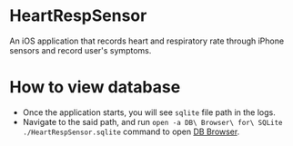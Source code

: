 # HeartRespSensor
An iOS application that records heart and respiratory rate through iPhone sensors and record user's symptoms.

# How to view database
- Once the application starts, you will see `sqlite` file path in the logs.
- Navigate to the said path, and run `open -a DB\ Browser\ for\ SQLite ./HeartRespSensor.sqlite` command to open [DB Browser](https://sqlitebrowser.org/).